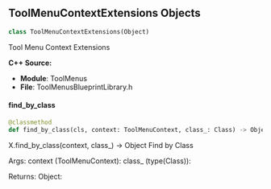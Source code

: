 ## ToolMenuContextExtensions Objects

```python
class ToolMenuContextExtensions(Object)
```

Tool Menu Context Extensions

**C++ Source:**

- **Module**: ToolMenus
- **File**: ToolMenusBlueprintLibrary.h

<a id="unreal.ToolMenuContextExtensions.find_by_class"></a>

#### find_by_class

```python
@classmethod
def find_by_class(cls, context: ToolMenuContext, class_: Class) -> Object
```

X.find_by_class(context, class_) -> Object
Find by Class

Args:
    context (ToolMenuContext): 
    class_ (type(Class)): 

Returns:
    Object:

<a id="unreal.ToolMenuEntryExtensions"></a>